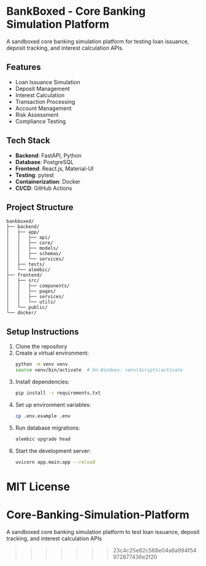# BankBoxed - Core Banking Simulation Platform

A sandboxed core banking simulation platform for testing loan issuance, deposit tracking, and interest calculation APIs.

## Features

- Loan Issuance Simulation
- Deposit Management
- Interest Calculation
- Transaction Processing
- Account Management
- Risk Assessment
- Compliance Testing

## Tech Stack

- **Backend**: FastAPI, Python
- **Database**: PostgreSQL
- **Frontend**: React.js, Material-UI
- **Testing**: pytest
- **Containerization**: Docker
- **CI/CD**: GitHub Actions

## Project Structure

```
bankboxed/
├── backend/
│   ├── app/
│   │   ├── api/
│   │   ├── core/
│   │   ├── models/
│   │   ├── schemas/
│   │   └── services/
│   ├── tests/
│   └── alembic/
├── frontend/
│   ├── src/
│   │   ├── components/
│   │   ├── pages/
│   │   ├── services/
│   │   └── utils/
│   └── public/
└── docker/
```

## Setup Instructions

1. Clone the repository
2. Create a virtual environment:
   ```bash
   python -m venv venv
   source venv/bin/activate  # On Windows: venv\Scripts\activate
   ```
3. Install dependencies:
   ```bash
   pip install -r requirements.txt
   ```
4. Set up environment variables:
   ```bash
   cp .env.example .env
   ```
5. Run database migrations:
   ```bash
   alembic upgrade head
   ```
6. Start the development server:
   ```bash
   uvicorn app.main:app --reload
   ```


MIT License 
=======
# Core-Banking-Simulation-Platform
A sandboxed core banking simulation platform to test loan issuance, deposit tracking, and interest calculation APIs
>>>>>>> 23c4c25e82c568e04a8a994f54972877436e2f20
